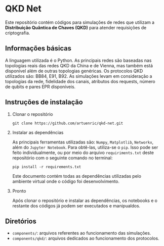 # QKD Net
Este repositório contém códigos para simulações de redes que utilizam a **Distribuição Quântica de Chaves (QKD)** para atender requisições de criptografia.

## Informações básicas
A linguagem utilizada é o Python. As principais redes são baseadas nas topologias reais das redes QKD da China e de Vienna, mas também está disponível além de outras topologias genéricas. Os protocolos QKD utilizados são: BB84, E91, B92. As simulações levam em consideração a topologias da rede, fidelidade dos canais, atributos dos requests, número de qubits e pares EPR disponíveis.

## Instruções de instalação
1. Clonar o repositório

   ````
   git clone https://github.com/artuenric/qkd-net.git
   ````
3. Instalar as dependências
   
   As principais ferramentas utilizadas são:
``Numpy``, ``Matplotlib``, ``Networkx``, além do ``Jupyter Notebook``. Para obtê-las, utiliza-se o ``pip``. Isso pode ser feito individualmente, ou por meio do arquivo ``requiriments.txt`` deste repositório com o seguinte comando no terminal:
   ````
   pip install -r requirements.txt
   ````
   Este documento contém todas as dependências utilizadas pelo ambiente virtual onde o código foi desenvolvimento.
5. Pronto

   Após clonar o repositório e instalar as dependências, os notebooks e o restante dos códigos já podem ser executados e manipualdos.

## Diretórios
- ``components/``: arquivos referentes ao funcionamento das simulações.
- ``components/qkd/``: arquivos dedicados ao funcionamento dos protocolos.

